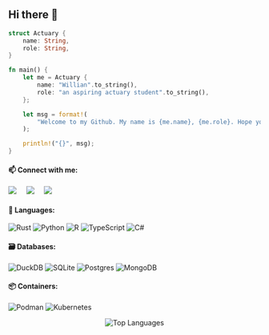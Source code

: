 ## Hi there 👋

```rust
struct Actuary {
    name: String,
    role: String,
}

fn main() {
    let me = Actuary {
        name: "Willian".to_string(),
        role: "an aspiring actuary student".to_string(),
    };

    let msg = format!(
        "Welcome to my Github. My name is {me.name}, {me.role}. Hope you find something helpful to your journey."
    );

    println!("{}", msg);
}
```

#### 📫 Connect with me: 

<a href="mailto:hieunt.hello@gmail.com"><img src="https://img.shields.io/badge/gmail-%23D14836.svg?&style=for-the-badge&logo=gmail&logoColor=white" /></a>&nbsp;&nbsp;&nbsp;&nbsp;
<a href="https://www.linkedin.com/in/hieunthello"><img src="https://img.shields.io/badge/linkedin-%230077B5.svg?&style=for-the-badge&logo=linkedin&logoColor=white" /></a>&nbsp;&nbsp;&nbsp;&nbsp;
<a href="https://github.com/hnlearndev"><img src="https://img.shields.io/badge/github-000000.svg?&style=for-the-badge&logo=github&logoColor=white" /></a>&nbsp;&nbsp;&nbsp;&nbsp;

#### 🔨 Languages:
![Rust](https://img.shields.io/badge/Rust-000000.svg?style=flat-square&logo=Rust&logoColor=white)
![Python](https://img.shields.io/badge/Python-14354C.svg?style=flat-square&logo=python&logoColor=white)
![R](https://img.shields.io/badge/R-b3e1f2.svg?style=flat-square&logo=R&logoColor=white)
![TypeScript](https://img.shields.io/badge/TypeScript-%230C55A5.svg?style=flat-square&logo=TypeScript&logoColor=white)
![C#](https://custom-icon-badges.herokuapp.com/badge/C%23-68217A.svg?style=flat-square&logo=cs2&logoColor=white)

#### 🗃️ Databases:
![DuckDB](https://img.shields.io/badge/DuckDB-f7f700.svg?logo=duckdb&logoColor=white)
![SQLite](https://img.shields.io/badge/SQLite-%23575757.svg?logo=sqlite&logoColor=white)
![Postgres](https://img.shields.io/badge/-PostgreSQL-%2361DAFB?style=flat-square&logo=postgresql&logoColor=white)
![MongoDB](https://img.shields.io/badge/MongoDB-4ea94b.svg?style=flat-square&logo=mongodb&logoColor=white)

#### 📦 Containers:
![Podman](https://img.shields.io/badge/Podman-430098?style=flat-square&logo=podman&logoColor=white)
![Kubernetes](https://img.shields.io/badge/-Kubernetes-326ce5?style=flat-square&logo=kubernetes&logoColor=white)

<div align="center">
    
![Top Languages](https://github-readme-stats.vercel.app/api/top-langs/?username=hnlearndev&theme=dark&hide_border=false&include_all_commits=true&count_private=false&layout=compact&cache_seconds=0)

</div>
